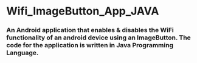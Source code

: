 # Wifi_ImageButton_App_JAVA

### An Android application that enables & disables the WiFi functionality of an android device using an ImageButton. The code for the application is written in Java Programming Language. 
